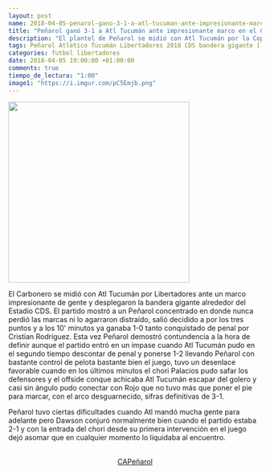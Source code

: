 ```yaml
---
layout: post
name: 2018-04-05-penarol-gano-3-1-a-atl-tucuman-ante-impresionante-marco-en-el-cds
title: "Peñarol ganó 3-1 a Atl Tucumán ante impresionante marco en el CDS"
description: "El plantel de Peñarol se midió con Atl Tucumán por la Copa Libertadores ante un marco espectacular de público en donde se desplegó la bandera gigante anoche en el CDS. Esta vez el carbonero mostró contundencia sobre el arco rival, venció claramente por un 3-1."
tags: Peñarol Atlético Tucumán Libertadores 2018 CDS bandera gigante []
categories: futbol libertadores
date: 2018-04-05 19:00:00 +01:00:00
comments: true
tiempo_de_lectura: "1:00"
image1: "https://i.imgur.com/pC5Emjb.png"
---
```


<p>
<img src="https://i.imgur.com/pC5Emjb.png" width="360px" class="img left">

El Carbonero se midió con Atl Tucumán por Libertadores ante un marco impresionante de gente y desplegaron la bandera gigante alrededor del Estadio CDS. El partido mostró a un Peñarol concentrado en donde nunca perdió las marcas ni lo agarraron distraído, salió decidido a por los tres puntos y a los 10' minutos ya ganaba 1-0 tanto conquistado de penal por Cristian Rodriguez. Esta vez Peñarol demostró contundencia a la hora de definir aunque el partido entró en un impase cuando Atl Tucumán pudo en el segundo tiempo descontar de penal y ponerse 1-2 llevando Peñarol con bastante control de pelota bastante bien el juego, tuvo un desenlace favorable cuando en los últimos minutos el chori Palacios pudo safar los defensores y el offside conque achicaba Atl Tucumán escapar del golero y casi sin ángulo pudo conectar con Rojo que no tuvo más que poner el pie para marcar, con el arco desguarnecido, sifras definitivas de 3-1.

Peñarol tuvo ciertas dificultades cuando Atl mandó mucha gente para adelante pero Dawson conjuró normalmente bien cuando el partido estaba 2-1 y con la entrada del chori desde su primera intervención en el juego dejó asomar que en cualquier momento lo liquidaba al encuentro.
</p>

<br>

<center><a href="xn--capearol-g3a.cf" class="links">CAPeñarol</a></center>
